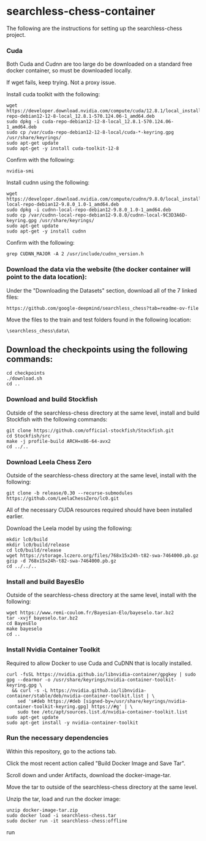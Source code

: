 # searchless-chess-container

The following are the instructions for setting up the searchless-chess project.

### Cuda 

Both Cuda and Cudnn are too large do be downloaded on a standard free docker container, so must be downloaded locally.

If wget fails, keep trying. Not a proxy issue.

Install cuda toolkit with the following:
```
wget https://developer.download.nvidia.com/compute/cuda/12.8.1/local_installers/cuda-repo-debian12-12-8-local_12.8.1-570.124.06-1_amd64.deb
sudo dpkg -i cuda-repo-debian12-12-8-local_12.8.1-570.124.06-1_amd64.deb
sudo cp /var/cuda-repo-debian12-12-8-local/cuda-*-keyring.gpg /usr/share/keyrings/
sudo apt-get update
sudo apt-get -y install cuda-toolkit-12-8
```

Confirm with the following:

```
nvidia-smi
```

Install cudnn using the following:

```
wget https://developer.download.nvidia.com/compute/cudnn/9.8.0/local_installers/cudnn-local-repo-debian12-9.8.0_1.0-1_amd64.deb
sudo dpkg -i cudnn-local-repo-debian12-9.8.0_1.0-1_amd64.deb
sudo cp /var/cudnn-local-repo-debian12-9.8.0/cudnn-local-9C3D3A6D-keyring.gpg /usr/share/keyrings/
sudo apt-get update
sudo apt-get -y install cudnn
```

Confirm with the following:

```
grep CUDNN_MAJOR -A 2 /usr/include/cudnn_version.h
```

### Download the data via the website (the docker container will point to the data location):

Under the "Downloading the Datasets" section, download all of the 7 linked files:

```
https://github.com/google-deepmind/searchless_chess?tab=readme-ov-file
```

Move the files to the train and test folders found in the following location:

```
\searchless_chess\data\
```

## Download the checkpoints using the following commands:

```
cd checkpoints
./download.sh
cd ..
```

### Download and build Stockfish

Outside of the searchless-chess directory at the same level, install and build Stockfish with the following commands:

```
git clone https://github.com/official-stockfish/Stockfish.git
cd Stockfish/src
make -j profile-build ARCH=x86-64-avx2
cd ../..
```

### Download Leela Chess Zero

Outside of the searchless-chess directory at the same level, install with the following:

```
git clone -b release/0.30 --recurse-submodules https://github.com/LeelaChessZero/lc0.git
```

All of the necessary CUDA resources required should have been installed earlier. 

Download the Leela model by using the following:

```
mkdir lc0/build
mkdir lc0/build/release
cd lc0/build/release
wget https://storage.lczero.org/files/768x15x24h-t82-swa-7464000.pb.gz
gzip -d 768x15x24h-t82-swa-7464000.pb.gz
cd ../../..
```

### Install and build BayesElo

Outside of the searchless-chess directory at the same level, install with the following:

```
wget https://www.remi-coulom.fr/Bayesian-Elo/bayeselo.tar.bz2
tar -xvjf bayeselo.tar.bz2
cd BayesElo
make bayeselo
cd ..
```

### Install Nvidia Container Toolkit

Required to allow Docker to use Cuda and CuDNN that is locally installed.

```
curl -fsSL https://nvidia.github.io/libnvidia-container/gpgkey | sudo gpg --dearmor -o /usr/share/keyrings/nvidia-container-toolkit-keyring.gpg \
  && curl -s -L https://nvidia.github.io/libnvidia-container/stable/deb/nvidia-container-toolkit.list | \
    sed 's#deb https://#deb [signed-by=/usr/share/keyrings/nvidia-container-toolkit-keyring.gpg] https://#g' | \
    sudo tee /etc/apt/sources.list.d/nvidia-container-toolkit.list
sudo apt-get update
sudo apt-get install -y nvidia-container-toolkit
```

### Run the necessary dependencies 

Within this repository, go to the actions tab.

Click the most recent action called "Build Docker Image and Save Tar".

Scroll down and under Artifacts, download the docker-image-tar.

Move the tar to outside of the searchless-chess directory at the same level.

Unzip the tar, load and run the docker image:

```
unzip docker-image-tar.zip
sudo docker load -i searchless-chess.tar
sudo docker run -it searchless-chess:offline
```

run
